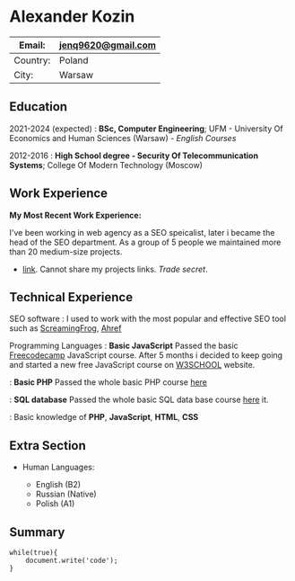 Alexander Kozin 
============

| Email:    | jenq9620@gmail.com |
|---|---|
| Country:  | Poland  |
| City:     | Warsaw |

Education
---------

2021-2024 (expected)
:   **BSc, Computer Engineering**; UFM - University Of Economics and Human Sciences (Warsaw) - *English Courses*


2012-2016
:   **High School degree - Security Of Telecommunication Systems**; College Of Modern Technology (Moscow)


Work Experience
----------

**My Most Recent Work Experience:**

I've been working in web agency as a SEO speicalist, later i became the head of the SEO department. As a group of 5 people we maintained more than 20 medium-size projects. 

* [link](http://www.example.com). Cannot share my projects links. *Trade secret*.



Technical Experience
--------------------


SEO software
:   I used to work with the most popular and effective SEO tool such as              [ScreamingFrog](https://www.screamingfrog.co.uk/seo-spider/), [Ahref](https://ahtrefs.com)

Programming Languages
:   **Basic JavaScript** Passed the basic [Freecodecamp](https://freecodecamp.org) JavaScript course. After 5 months i decided to keep going and started a new free JavaScript course on [W3SCHOOL](https://w3schools.com/js/default.asp) website. 

:   **Basic PHP** Passed the whole basic PHP course [here](https://w3schools.com/php/default.asp)

:   **SQL database** Passed the whole basic SQL data base course [here](https://w3schools.com/sql/default.asp)
    it.

:   Basic knowledge of **PHP**, **JavaScript**, **HTML**, **CSS**


Extra Section
----------------------------------------

* Human Languages:

     * English (B2)
     * Russian (Native)
     * Polish (A1)

Summary
--------------------

```
while(true){
    document.write('code');
}
```